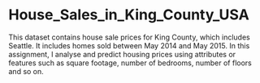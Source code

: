 # House_Sales_in_King_County_USA
This dataset contains house sale prices for King County, which includes Seattle. It includes homes sold between May 2014 and May 2015. In this assignment, I analyse and predict housing prices using attributes or features such as square footage, number of bedrooms, number of floors and so on. 
